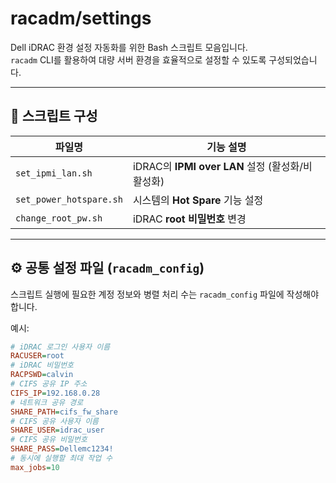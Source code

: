# racadm/settings

Dell iDRAC 환경 설정 자동화를 위한 Bash 스크립트 모음입니다.  
`racadm` CLI를 활용하여 대량 서버 환경을 효율적으로 설정할 수 있도록 구성되었습니다.

---

## 📁 스크립트 구성

| 파일명 | 기능 설명 |
|--------|-----------|
| `set_ipmi_lan.sh` | iDRAC의 **IPMI over LAN** 설정 (활성화/비활성화) |
| `set_power_hotspare.sh` | 시스템의 **Hot Spare** 기능 설정 |
| `change_root_pw.sh` | iDRAC **root 비밀번호** 변경 |

---

## ⚙ 공통 설정 파일 (`racadm_config`)

스크립트 실행에 필요한 계정 정보와 병렬 처리 수는 `racadm_config` 파일에 작성해야 합니다.

예시:
```ini
# iDRAC 로그인 사용자 이름
RACUSER=root
# iDRAC 비밀번호
RACPSWD=calvin
# CIFS 공유 IP 주소
CIFS_IP=192.168.0.28
# 네트워크 공유 경로
SHARE_PATH=cifs_fw_share
# CIFS 공유 사용자 이름
SHARE_USER=idrac_user
# CIFS 공유 비밀번호
SHARE_PASS=Dellemc1234!
# 동시에 실행할 최대 작업 수
max_jobs=10

